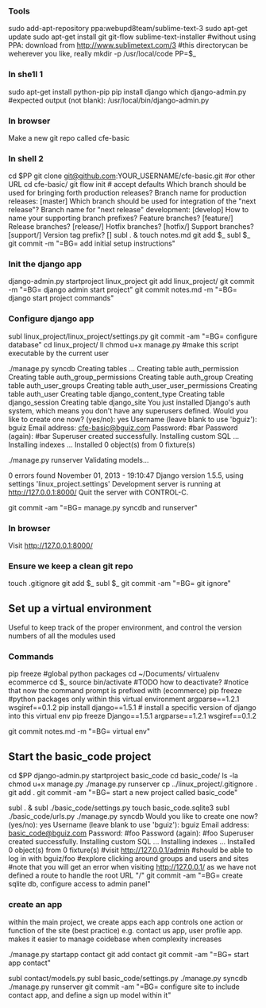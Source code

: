 ### Tools

sudo add-apt-repository ppa:webupd8team/sublime-text-3
sudo apt-get update
sudo apt-get install git git-flow sublime-text-installer
#without using PPA: download from http://www.sublimetext.com/3
#this directorycan be weherever you like, really
mkdir -p /usr/local/code
PP=$_

### In she1l 1

sudo apt-get install python-pip 
pip install django
which django-admin.py 
#expected output (not blank): /usr/local/bin/django-admin.py

### In browser

Make a new git repo called cfe-basic

### In shell 2

cd $PP
git clone git@github.com:YOUR_USERNAME/cfe-basic.git #or other URL
cd cfe-basic/
git flow init # accept defaults
Which branch should be used for bringing forth production releases?
Branch name for production releases: [master] 
Which branch should be used for integration of the "next release"?
Branch name for "next release" development: [develop] 
How to name your supporting branch prefixes?
Feature branches? [feature/] 
Release branches? [release/] 
Hotfix branches? [hotfix/] 
Support branches? [support/] 
Version tag prefix? [] 
subl . &
touch notes.md
git add $_
subl $_
git commit -m "=BG= add initial setup instructions"

### Init the django app

django-admin.py startproject linux_project
git add linux_project/
git commit -m "=BG= django admin start project"
git commit  notes.md -m "=BG= django start project commands"

### Configure django app

subl linux_project/linux_project/settings.py
git commit -am "=BG= configure database"
cd linux_project/
ll
chmod u+x manage.py #make this script executable by the current user

./manage.py syncdb
Creating tables ...
Creating table auth_permission
Creating table auth_group_permissions
Creating table auth_group
Creating table auth_user_groups
Creating table auth_user_user_permissions
Creating table auth_user
Creating table django_content_type
Creating table django_session
Creating table django_site
You just installed Django's auth system, which means you don't have any superusers defined.
Would you like to create one now? (yes/no): yes
Username (leave blank to use 'bguiz'): bguiz
Email address: cfe-basic@bguiz.com
Password: #bar
Password (again): #bar
Superuser created successfully.
Installing custom SQL ...
Installing indexes ...
Installed 0 object(s) from 0 fixture(s)

./manage.py runserver
Validating models...

0 errors found
November 01, 2013 - 19:10:47
Django version 1.5.5, using settings 'linux_project.settings'
Development server is running at http://127.0.0.1:8000/
Quit the server with CONTROL-C.

git commit -am "=BG= manage.py syncdb and runserver"

### In browser

Visit http://127.0.0.1:8000/

### Ensure we keep a clean git repo

touch .gitignore
git add $_
subl $_
git commit -am "=BG= git ignore"

## Set up a virtual environment

Useful to keep track of the proper environment, and control the version numbers of all the modules used

### Commands

pip freeze #global python packages
cd ~/Documents/
virtualenv ecommerce
cd $_
source bin/activate
#TODO how to deactivate?
#notice that now the command prompt is prefixed with (ecommerce)
pip freeze #python packages only within this virtual environment
argparse==1.2.1
wsgiref==0.1.2
pip install django==1.5.1 # install a specific version of django into this virtual env
pip freeze
Django==1.5.1
argparse==1.2.1
wsgiref==0.1.2

git commit notes.md -m "=BG= virtual env"

## Start the basic_code project

cd $PP
django-admin.py startproject  basic_code
cd basic_code/
ls -la
chmod u+x manage.py 
./manage.py runserver
cp ../linux_project/.gitignore .
git add .
git commit -am "=BG= start a new project called basic_code"

subl . &
subl ./basic_code/settings.py
touch basic_code.sqlite3
subl ./basic_code/urls.py
./manage.py syncdb
Would you like to create one now? (yes/no): yes
Username (leave blank to use 'bguiz'): bguiz
Email address: basic_code@bguiz.com
Password: #foo
Password (again): #foo
Superuser created successfully.
Installing custom SQL ...
Installing indexes ...
Installed 0 object(s) from 0 fixture(s)
#visit http://127.0.0.1/admin
#should be able to log in with bguiz/foo
#explore clicking around groups and users and sites
#note that you will get an error when visiting http://127.0.0.1/ as we have not defined a route to handle the root URL "/"
git commit -am "=BG= create sqlite db, configure access to admin panel"

### create an app

within the main project, we create apps
each app controls one action or function of the site (best practice)
e.g. contact us app, user profile app.
makes it easier to manage coidebase when complexity increases

./manage.py startapp contact
git add contact
git commit -am "=BG= start app contact"

subl contact/models.py 
subl basic_code/settings.py
./manage.py syncdb
./manage.py runserver
git commit -am "=BG= configure site to include contact app, and define a sign up model within it"
